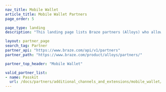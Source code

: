 ```yaml
---
nav_title: Mobile Wallet
article_title: Mobile Wallet Partners
page_order: 5

page_type: landing
description: "This landing page lists Braze partners (Alloys) who allow you to integrate mobile wallet providers with your messaging."

layout: partner_page
search_tag: Partner
partner_api: "https://www.braze.com/api/v1/partners"
partner_path: "https://www.braze.com/product/alloys/partners/"

partner_top_header: "Mobile Wallet"

valid_partner_list:
- name: Passkit
  url: /docs/partners/additional_channels_and_extensions/mobile_wallet/passkit/
---
```

